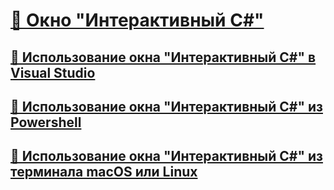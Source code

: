 # [🔧 Окно "Интерактивный C#"](index.md)
## [🔧 Использование окна "Интерактивный C#" в Visual Studio](with-visualstudio.md)
## [🔧 Использование окна "Интерактивный C#" из Powershell](with-powershell.md)
## [🔧 Использование окна "Интерактивный C#" из терминала macOS или Linux](with-bash.md)